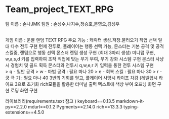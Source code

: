 # Team_project_TEXT_RPG
팀 이름 : 손나JMK
팀원 : 손성수,나지수,정승호,문영오,김성우

<br>게임 이름 : 운빨 랜덤 TEXT RPG
주요 기능 : 캐릭터 생성.저장.불러오기
           직업 선택
           일대 다수 전투 구현
           턴제 전투로, 플레이어는 행동 선택 가능,
           몬스터는 기본 공격 및 공격 스킬중, 랜덤으로 행동 선택
           몬스터 랜덤 생성 구현 (최대 3마리 생성)
           미니맵 구현, w,a,s,d 키를 입력하여 조작
           직업에 맞는 무기 부여, 무기 강화 시스템 구현
           몬스터 사냥시 경험치 및 골드 획득
           몬스터와 전투시 q,w,e,r 키 입력을 통한 전투 시스템 구현\
            > q - 일반 공격
            > w - 마법 공격 : 필요 마나 20
            > e - 회복 스킬 : 필요 마나 30
            > r - 궁 극 기  : 필요 마나 40
           3번의 기회를 얻고, 플레이어 사망시 라이프 차감 (레벨업시 라이프 3으로 초기화
           rich모듈을 활용한 터미널 출력 텍스트에 색상 부여
           오프닝 화면 구현
           로딩 화면 구현
           
라이브러리(requirements.text 참고 )
keyboard==0.13.5
markdown-it-py==2.2.0
mdurl==0.1.2
Pygments==2.14.0
rich==13.3.3
typing-extensions==4.5.0

           
